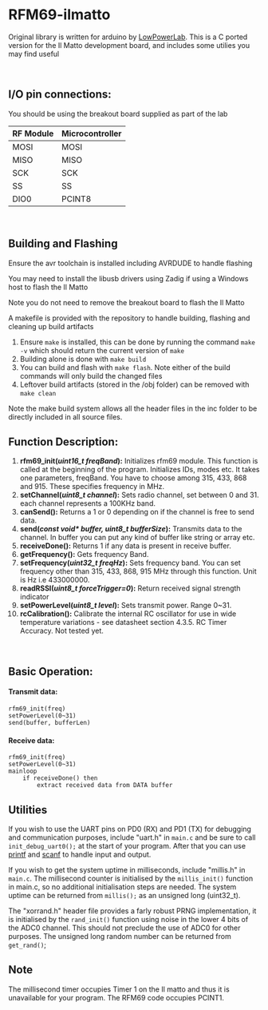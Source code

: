 # RFM69-ilmatto #
Original library is written for arduino by [LowPowerLab](https://github.com/LowPowerLab/RFM69). This is a C ported version for the Il Matto development board, and includes some utilies you may find useful

</br>

## I/O pin connections: ##

You should be using the breakout board supplied as part of the lab

| RF Module | Microcontroller |
| --------- | --------------- |
|MOSI |	MOSI |
| MISO | MISO |
| SCK | SCK |
| SS | SS |
| DIO0 | PCINT8 |

</br>

## Building and Flashing

Ensure the avr toolchain is installed including AVRDUDE to handle flashing

You may need to install the libusb drivers using Zadig if using a Windows host to flash the Il Matto

Note you do not need to remove the breakout board to flash the Il Matto

A makefile is provided with the repository to handle building, flashing and cleaning up build artifacts
1. Ensure `make` is installed, this can be done by running the command `make -v` which should return the current version of `make`
1. Building alone is done with `make build`
1. You can build and flash with `make flash`. Note either of the build commands will only build the changed files
1. Leftover build artifacts (stored in the /obj folder) can be removed with `make clean`

Note the make build system allows all the header files in the inc folder to be directly included in all source files.

## Function Description: ##

1.	**rfm69_init(*uint16_t freqBand*):** Initializes rfm69 module. This function is called at the beginning of the program. Initializes IDs, modes etc. It takes one parameters, freqBand. You have to choose among 315, 433, 868 and 915. These specifies frequency in MHz. 
2.	**setChannel(*uint8_t channel*):** Sets radio channel, set between 0 and 31. each channel represents a 100KHz band.
4.  **canSend():** Returns a 1 or 0 depending on if the channel is free to send data.
5.	**send(*const void\* buffer, uint8_t bufferSize*):** Transmits data to the channel. In buffer you can put any kind of buffer like string or array etc.
6.	**receiveDone():**  Returns 1 if any data is present in receive buffer.
7.	**getFrequency():** Gets frequency Band.
8.	**setFrequency(*uint32_t freqHz*):** Sets frequency band. You can set frequency other than 315, 433, 868, 915 MHz through this function. Unit is Hz i.e 433000000. 
10.	**readRSSI(*uint8_t forceTrigger=0*):** Return received signal strength indicator
11.	**setPowerLevel(*uint8_t level*):** Sets transmit power. Range 0~31.
12.	**rcCalibration():** Calibrate the internal RC oscillator for use in wide temperature variations - see datasheet section 4.3.5. RC Timer Accuracy. Not tested yet.

</br>

## Basic Operation: ##
#### Transmit data: ####

```
rfm69_init(freq)
setPowerLevel(0~31)
send(buffer, bufferLen)
```

#### Receive data: ####

```
rfm69_init(freq)
setPowerLevel(0~31)
mainloop
    if receiveDone() then
        extract received data from DATA buffer
```

## Utilities

If you wish to use the UART pins on PD0 (RX) and PD1 (TX) for debugging and communication purposes, include "uart.h" in `main.c` and be sure to call `init_debug_uart0();` at the start of your program. After that you can use [printf](https://www.geeksforgeeks.org/printf-in-c/) and [scanf](https://www.geeksforgeeks.org/scanf-in-c/) to handle input and output.

If you wish to get the system uptime in milliseconds, include "millis.h" in `main.c`. The millisecond counter is initialised by the `millis_init()` function in main.c, so no additional initialisation steps are needed. The system uptime can be returned from `millis();` as an unsigned long (uint32_t).

The "xorrand.h" header file provides a farly robust PRNG implementation, it is initialised by the `rand_init()` function using noise in the lower 4 bits of the ADC0 channel. This should not preclude the use of ADC0 for other purposes. The unsigned long random number can be returned from `get_rand()`;

## Note
The millisecond timer occupies Timer 1 on the Il matto and thus it is unavailable for your program. The RFM69 code occupies PCINT1.